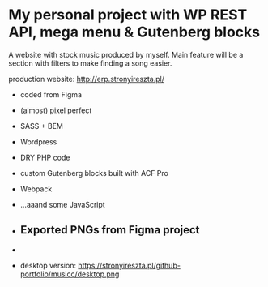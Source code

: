 # My personal project with WP REST API, mega menu & Gutenberg blocks

A website with stock music produced by myself. Main feature will be a section with filters to make finding a song easier.

production website: http://erp.stronyireszta.pl/

- coded from Figma
- (almost) pixel perfect
- SASS + BEM
- Wordpress
- DRY PHP code
- custom Gutenberg blocks built with ACF Pro
- Webpack
- ...aaand some JavaScript

- ## Exported PNGs from Figma project
- 
- desktop version: https://stronyireszta.pl/github-portfolio/musicc/desktop.png
